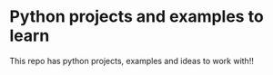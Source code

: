 # Python projects and examples to learn
This repo has python projects, examples and ideas to work with!!
